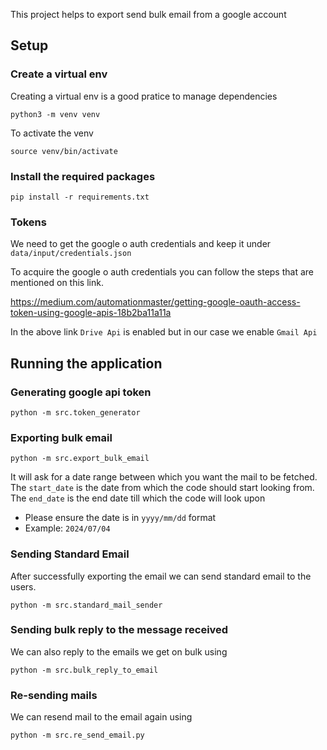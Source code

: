 
This project helps to export send bulk email from a google account

## Setup

### Create a virtual env
Creating a virtual env is a good pratice to manage dependencies
```
python3 -m venv venv
```
To activate the venv
```
source venv/bin/activate
```

### Install the required packages
```
pip install -r requirements.txt
```

### Tokens
We need to get the google o auth credentials and keep it under `data/input/credentials.json` 

To acquire the google o auth credentials you can follow the steps that are mentioned on this link.

https://medium.com/automationmaster/getting-google-oauth-access-token-using-google-apis-18b2ba11a11a

In the above link `Drive Api` is enabled but in our case we enable `Gmail Api`

## Running the application

### Generating google api token
```
python -m src.token_generator
```
### Exporting bulk email
```
python -m src.export_bulk_email
```
It will ask for a date range between which you want the mail to be fetched.
The `start_date` is the date from which the code should start looking from.
The `end_date` is the end date till which the code will look upon

- Please ensure the date is in `yyyy/mm/dd` format
- Example: `2024/07/04`

### Sending Standard Email
After successfully exporting the email we can send standard email to the users.
```
python -m src.standard_mail_sender
```
### Sending bulk reply to the message received
We can also reply to the emails we get on bulk using 
```
python -m src.bulk_reply_to_email
```

### Re-sending mails
We can resend mail to the email again using
```
python -m src.re_send_email.py
```



